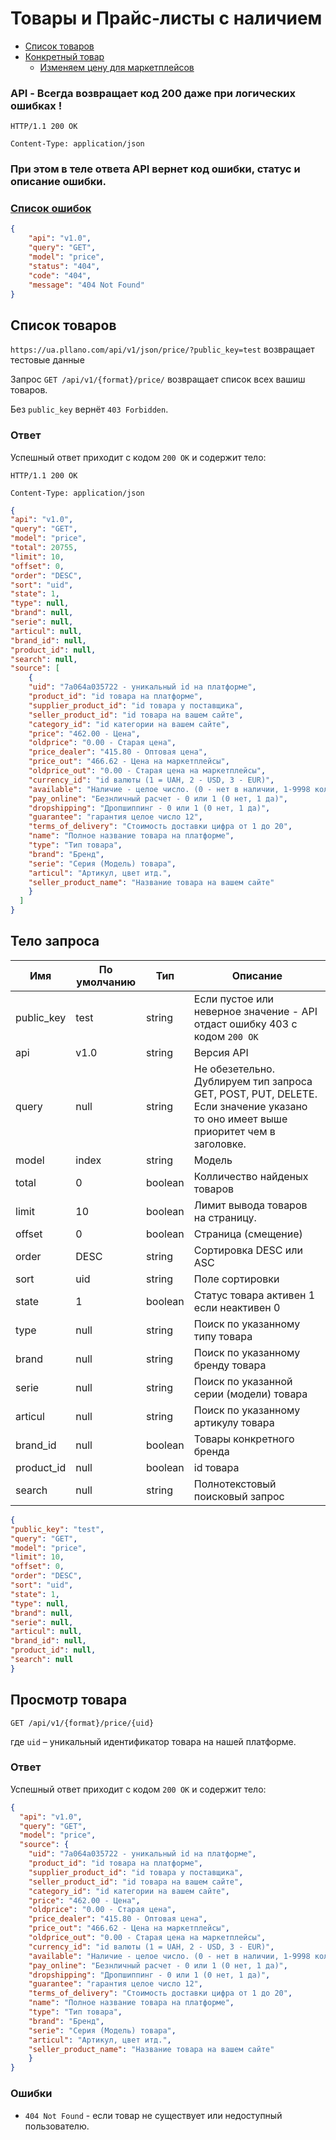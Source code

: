 # Товары и Прайс-листы с наличием

* [Список товаров](#list)
* [Конкретный товар](#item)
  * [Изменяем цену для маркетплейсов](#marketplace-item-edit)

### API - Всегда возвращает код 200 даже при логических ошибках !

`HTTP/1.1 200 OK`

`Content-Type: application/json`

### При этом в теле ответа API вернет код ошибки, статус и описание ошибки.
### [Список ошибок](errors.md)

```json
{
    "api": "v1.0",
    "query": "GET",
    "model": "price",
    "status": "404",
    "code": "404",
    "message": "404 Not Found"
}
```

<a name="list"></a>

## Список товаров

`https://ua.pllano.com/api/v1/json/price/?public_key=test` возвращает тестовые данные

Запрос `GET /api/v1/{format}/price/` возвращает список всех вашиш товаров. 

Без `public_key` вернёт `403 Forbidden`.

### Ответ

Успешный ответ приходит с кодом `200 OK` и содержит тело:

`HTTP/1.1 200 OK`

`Content-Type: application/json`

```json
{
"api": "v1.0",
"query": "GET",
"model": "price",
"total": 20755,
"limit": 10,
"offset": 0,
"order": "DESC",
"sort": "uid",
"state": 1,
"type": null,
"brand": null,
"serie": null,
"articul": null,
"brand_id": null,
"product_id": null,
"search": null,
"source": [
    {
    "uid": "7a064a035722 - уникальный id на платформе",
    "product_id": "id товара на платформе",
    "supplier_product_id": "id товара у поставщика",
    "seller_product_id": "id товара на вашем сайте",
    "category_id": "id категории на вашем сайте",
    "price": "462.00 - Цена",
    "oldprice": "0.00 - Старая цена",
    "price_dealer": "415.80 - Оптовая цена",
    "price_out": "466.62 - Цена на маркетплейсы",
    "oldprice_out": "0.00 - Старая цена на маркетплейсы",
    "currency_id": "id валюты (1 = UAH, 2 - USD, 3 - EUR)",
    "available": "Наличие - целое число. (0 - нет в наличии, 1-9998 колличество, 9999 - производится до 3 дней.",
    "pay_online": "Безнличный расчет - 0 или 1 (0 нет, 1 да)",
    "dropshipping": "Дропшиппинг - 0 или 1 (0 нет, 1 да)",
    "guarantee": "гарантия целое число 12",
    "terms_of_delivery": "Стоимость доставки цифра от 1 до 20",
    "name": "Полное название товара на платформе",
    "type": "Тип товара",
    "brand": "Бренд",
    "serie": "Серия (Модель) товара",
    "articul": "Артикул, цвет итд.",
    "seller_product_name": "Название товара на вашем сайте"
    }
  ]
}
```

## Тело запроса

Имя | По умолчанию | Тип | Описание
--- | ---- | --- | --------
public_key | test | string | Если пустое или неверное значение - API отдаст ошибку 403 с кодом `200 OK`
api | v1.0 | string | Версия API
query | null | string | Не обезетельно. Дублируем тип запроса GET, POST, PUT, DELETE. Если значение указано то оно имеет выше приоритет чем в заголовке.
model | index | string | Модель
total | 0 | boolean | Колличество найденых товаров
limit | 10 | boolean | Лимит вывода товаров на страницу.
offset | 0 | boolean | Страница (смещение)
order | DESC | string | Сортировка DESC или ASC
sort | uid | string | Поле сортировки
state | 1 | boolean | Статус товара активен 1 если неактивен 0
type | null | string | Поиск по указанному типу товара
brand | null | string | Поиск по указанному бренду товара
serie | null | string | Поиск по указанной серии (модели) товара
articul | null | string | Поиск по указанному артикулу товара
brand_id | null | boolean | Товары конкретного бренда
product_id | null | boolean | id товара
search | null | string | Полнотекстовый поисковый запрос

```json
{
"public_key": "test",
"query": "GET",
"model": "price",
"limit": 10,
"offset": 0,
"order": "DESC",
"sort": "uid",
"state": 1,
"type": null,
"brand": null,
"serie": null,
"articul": null,
"brand_id": null,
"product_id": null,
"search": null
}
```

<a name="item"></a>
## Просмотр товара

`GET /api/v1/{format}/price/{uid}`

где `uid` – уникальный идентификатор товара на нашей платформе.

### Ответ

Успешный ответ приходит с кодом `200 OK` и содержит тело:

```json
{
  "api": "v1.0",
  "query": "GET",
  "model": "price",
  "source": {
    "uid": "7a064a035722 - уникальный id на платформе",
    "product_id": "id товара на платформе",
    "supplier_product_id": "id товара у поставщика",
    "seller_product_id": "id товара на вашем сайте",
    "category_id": "id категории на вашем сайте",
    "price": "462.00 - Цена",
    "oldprice": "0.00 - Старая цена",
    "price_dealer": "415.80 - Оптовая цена",
    "price_out": "466.62 - Цена на маркетплейсы",
    "oldprice_out": "0.00 - Старая цена на маркетплейсы",
    "currency_id": "id валюты (1 = UAH, 2 - USD, 3 - EUR)",
    "available": "Наличие - целое число. (0 - нет в наличии, 1-9998 колличество, 9999 - производится до 3 дней.",
    "pay_online": "Безнличный расчет - 0 или 1 (0 нет, 1 да)",
    "dropshipping": "Дропшиппинг - 0 или 1 (0 нет, 1 да)",
    "guarantee": "гарантия целое число 12",
    "terms_of_delivery": "Стоимость доставки цифра от 1 до 20",
    "name": "Полное название товара на платформе",
    "type": "Тип товара",
    "brand": "Бренд",
    "serie": "Серия (Модель) товара",
    "articul": "Артикул, цвет итд.",
    "seller_product_name": "Название товара на вашем сайте"
    }
}
```

### Ошибки

* `404 Not Found` - если товар не существует или недоступный пользователю.

